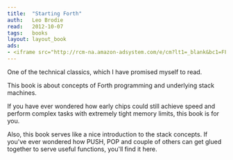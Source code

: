 ```yaml
---
title:	"Starting Forth"
auth:	Leo Brodie
read:	2012-10-07
tags:	books
layout: layout_book
ads:
- <iframe src="http://rcm-na.amazon-adsystem.com/e/cm?lt1=_blank&bc1=FFFFFF&IS2=1&npa=1&bg1=FFFFFF&fc1=000000&lc1=FF0000&t=wojcadamkoszh-20&o=1&p=8&l=as4&m=amazon&f=ifr&ref=ss_til&asins=0138430799" style="width:120px;height:240px;" scrolling="no" marginwidth="0" marginheight="0" frameborder="0"></iframe>
---
```


One of the technical classics, which I have promised myself to read.

This book is about concepts of Forth programming and underlying stack
machines.

If you have ever wondered how early chips could still achieve speed and
perform complex tasks with extremely tight memory limits, this book is for
you.

Also, this book serves like a nice introduction to the stack concepts.
If you've ever wondered how PUSH, POP and couple of others can get glued
together to serve useful functions, you'll find it here.
